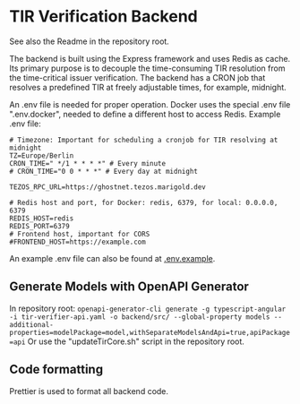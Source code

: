 # TIR Verification Backend

See also the Readme in the repository root.

The backend is built using the Express framework and uses Redis as cache. Its primary purpose is to decouple the time-consuming TIR resolution from the time-critical issuer verification. The backend has a CRON job that resolves a predefined TIR at freely adjustable times, for example, midnight.

An .env file is needed for proper operation.
Docker uses the special .env file ".env.docker", needed to define a different host to access Redis.
Example .env file:
```
# Timezone: Important for scheduling a cronjob for TIR resolving at midnight
TZ=Europe/Berlin
CRON_TIME=" */1 * * * *" # Every minute
# CRON_TIME="0 0 * * *" # Every day at midnight

TEZOS_RPC_URL=https://ghostnet.tezos.marigold.dev

# Redis host and port, for Docker: redis, 6379, for local: 0.0.0.0, 6379
REDIS_HOST=redis
REDIS_PORT=6379
# Frontend host, important for CORS
#FRONTEND_HOST=https://example.com
```
An example .env file can also be found at [.env.example](.env.example).

## Generate Models with OpenAPI Generator

In repository root:
`openapi-generator-cli generate -g typescript-angular -i tir-verifier-api.yaml -o backend/src/ --global-property models --additional-properties=modelPackage=model,withSeparateModelsAndApi=true,apiPackage=api`
Or use the "updateTirCore.sh" script in the repository root.

## Code formatting

Prettier is used to format all backend code.
